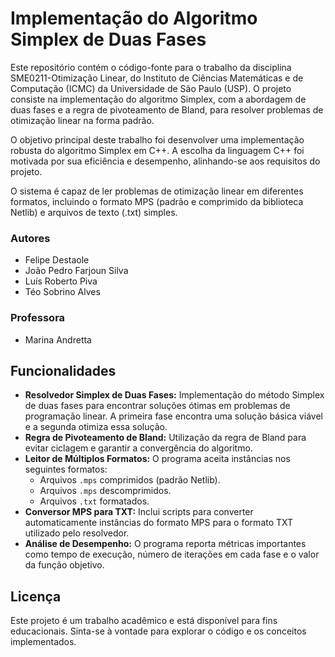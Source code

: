 # Implementação do Algoritmo Simplex de Duas Fases

Este repositório contém o código-fonte para o trabalho da disciplina SME0211-Otimização Linear, do Instituto de Ciências Matemáticas e de Computação (ICMC) da Universidade de São Paulo (USP). O projeto consiste na implementação do algoritmo Simplex, com a abordagem de duas fases e a regra de pivoteamento de Bland, para resolver problemas de otimização linear na forma padrão.

O objetivo principal deste trabalho foi desenvolver uma implementação robusta do algoritmo Simplex em C++. A escolha da linguagem C++ foi motivada por sua eficiência e desempenho, alinhando-se aos requisitos do projeto.

O sistema é capaz de ler problemas de otimização linear em diferentes formatos, incluindo o formato MPS (padrão e comprimido da biblioteca Netlib) e arquivos de texto (.txt) simples.

### Autores
* Felipe Destaole
* João Pedro Farjoun Silva 
* Luís Roberto Piva
* Téo Sobrino Alves

### Professora
* Marina Andretta

## Funcionalidades

* **Resolvedor Simplex de Duas Fases:** Implementação do método Simplex de duas fases para encontrar soluções ótimas em problemas de programação linear. A primeira fase encontra uma solução básica viável e a segunda otimiza essa solução.
* **Regra de Pivoteamento de Bland:** Utilização da regra de Bland para evitar ciclagem e garantir a convergência do algoritmo.
* **Leitor de Múltiplos Formatos:** O programa aceita instâncias nos seguintes formatos:
    * Arquivos `.mps` comprimidos (padrão Netlib).
    * Arquivos `.mps` descomprimidos.
    * Arquivos `.txt` formatados.
* **Conversor MPS para TXT:** Inclui scripts para converter automaticamente instâncias do formato MPS para o formato TXT utilizado pelo resolvedor.
* **Análise de Desempenho:** O programa reporta métricas importantes como tempo de execução, número de iterações em cada fase e o valor da função objetivo.

## Licença

Este projeto é um trabalho acadêmico e está disponível para fins educacionais. Sinta-se à vontade para explorar o código e os conceitos implementados.
